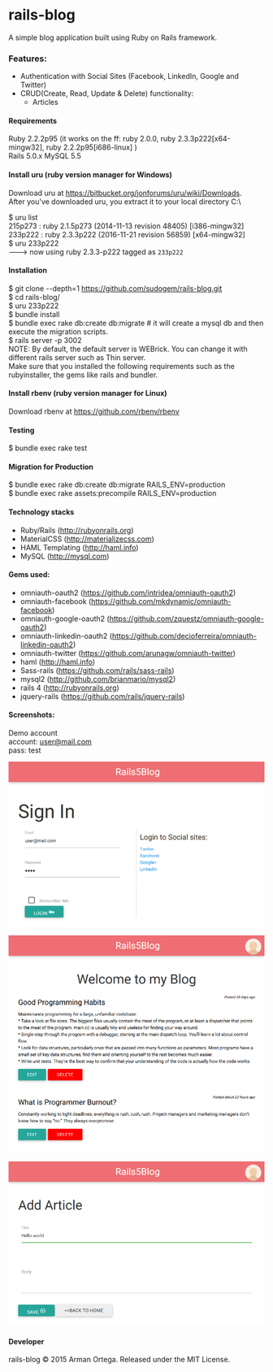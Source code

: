 # rails-blog
A simple blog application built using Ruby on Rails framework.

### Features:
* Authentication with Social Sites (Facebook, LinkedIn, Google and Twitter)
* CRUD(Create, Read, Update & Delete) functionality:
  * Articles

#### Requirements
Ruby 2.2.2p95 (it works on the ff: ruby 2.0.0, ruby 2.3.3p222[x64-mingw32], ruby 2.2.2p95[i686-linux] )   
Rails 5.0.x
MySQL 5.5   

#### Install uru (ruby version manager for Windows)
Download uru at https://bitbucket.org/jonforums/uru/wiki/Downloads.   
After you've downloaded uru, you extract it to your local directory C:\    


$ uru list    
  215p273     : ruby 2.1.5p273 (2014-11-13 revision 48405) [i386-mingw32]   
  233p222     : ruby 2.3.3p222 (2016-11-21 revision 56859) [x64-mingw32]   
$ uru 233p222   
---> now using ruby 2.3.3-p222 tagged as `233p222`    

#### Installation
$ git clone --depth=1 https://github.com/sudogem/rails-blog.git    
$ cd rails-blog/    
$ uru 233p222   
$ bundle install    
$ bundle exec rake db:create db:migrate # it will create a mysql db and then execute the migration scripts.    
$ rails server -p 3002    
NOTE: By default, the default server is WEBrick. You can change it with different rails server such as Thin server.    
Make sure that you installed the following requirements such as the rubyinstaller, the gems like rails and bundler.

#### Install rbenv (ruby version manager for Linux)
Download rbenv at https://github.com/rbenv/rbenv    

#### Testing
$ bundle exec rake test

#### Migration for Production
$ bundle exec rake db:create db:migrate RAILS_ENV=production     
$ bundle exec rake assets:precompile RAILS_ENV=production   

#### Technology stacks
* Ruby/Rails (http://rubyonrails.org)    
* MaterialCSS (http://materializecss.com)    
* HAML Templating (http://haml.info)    
* MySQL (http://mysql.com)    

#### Gems used:
* omniauth-oauth2 (https://github.com/intridea/omniauth-oauth2)    
* omniauth-facebook (https://github.com/mkdynamic/omniauth-facebook)    
* omniauth-google-oauth2 (https://github.com/zquestz/omniauth-google-oauth2)    
* omniauth-linkedin-oauth2 (https://github.com/decioferreira/omniauth-linkedin-oauth2)    
* omniauth-twitter (https://github.com/arunagw/omniauth-twitter)    
* haml (http://haml.info)    
* Sass-rails (https://github.com/rails/sass-rails)    
* mysql2 (http://github.com/brianmario/mysql2)    
* rails 4 (http://rubyonrails.org)    
* jquery-rails (https://github.com/rails/jquery-rails)    

#### Screenshots:
Demo account   
account: user@mail.com   
pass: test   

![Login page](/screenshots/login-page.png)   

![Home (default)](/screenshots/home-default.png)   

![Add post page](/screenshots/add-article.png)   

#### Developer
rails-blog &copy; 2015 Arman Ortega. Released under the MIT License.     
